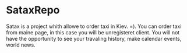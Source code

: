 # SataxRepo

Satax is a project whith allowe to order taxi in Kiev. =). 
You can order taxi from maine page, in this case you will be unregisteret client. You will not have the opportunity to see your travaling history, make calendar events, world news.
